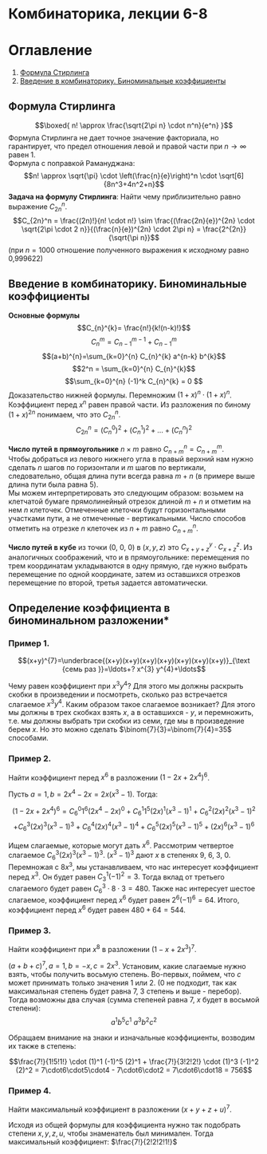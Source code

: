 # Комбинаторика, лекции 6-8
# Оглавление

1. [Формула Стирлинга](##Формула-Стирлинга)
2. [Введение в комбинаторику. Биноминальные коэффициенты](#Введение-в-комбинаторику.-Биноминальные-коэффициенты)

   
## Формула Стирлинга
$$\boxed{
n! \approx \frac{\sqrt{2\pi n} \cdot n^n}{e^n}
}$$
Формула Стирлинга не дает точное значение факториала, но гарантирует, что предел отношения левой и правой части при $n \rightarrow \infty$ равен 1.  
Формула с поправкой Рамануджана:
$$n! \approx \sqrt{\pi} \cdot \left(\frac{n}{e}\right)^n \cdot \sqrt[6]{8n^3+4n^2+n}$$
**Задача на формулу Стирлинга**: Найти чему приблизительно равно выражение $C_{2n}^n$.  
$$C_{2n}^n = \frac{(2n)!}{n! \cdot n!} \sim \frac{(\frac{2n}{e})^{2n} \cdot \sqrt{2\pi \cdot 2 n}}{(\frac{n}{e})^{2n} \cdot 2\pi n} = \frac{2^{2n}}{\sqrt{\pi n}}$$
(при $n = 1000$ отношение полученного выражения к исходному равно 0,999622) 

## Введение в комбинаторику. Биноминальные коэффициенты

**Основные формулы**
$$C_{n}^{k}= \frac{n!}{k!(n-k)!}$$
$$C_{n}^{ m}=C_{n-1}^{ m-1}+C_{n-1}^{ m}$$
$$(a+b)^{n}=\sum_{k=0}^{n} C_{n}^{k} a^{n-k} b^{k}$$
$$2^n = \sum_{k=0}^{n} C_{n}^{k}$$
$$\sum_{k=0}^{n} (-1)^k C_{n}^{k} = 0 $$
Доказательство нижней формулы. Перемножим $(1+x)^n \cdot (1+x)^n$. Коэффициент перед $x^n$ равен правой части. Из  разложения по биному $(1+x)^{2n}$ понимаем, что это $C_{2n}^n$.
$$C_{2 n}^{n}=\left(C_{n}^{0}\right)^{2}+\left(C_{n}^{1}\right)^{2}+\ldots+\left(C_{n}^{n}\right)^{2}$$

**Число путей в прямоугольнике** $n \times m$ равно $C_{n+m}^{n}=C_{n+m}^{m}$.  
Чтобы добраться из левого нижнего угла в правый верхний нам нужно сделать $n$ шагов по горизонтали и $m$ шагов по вертикали, следовательно, общая длина пути всегда равна $m+n$ (в примере выше длина пути была равна 5).  
Мы можем интерпретировать это следующим образом: возьмем на клетчатой бумаге прямолинейный отрезок длиной $m+n$ и отметим на нем $n$ клеточек. Отмеченные клеточки будут горизонтальными участками пути, а не отмеченные - вертикальными. Число способов отметить на отрезке $n$ клеточек из $n+m$ равно $C_{n+m}^{n}$.  

**Число путей в кубе** из точки (0, 0, 0) в $(x, y, z)$ это $C^y_{x+y+z} \cdot C^z_{x+z}$. Из аналогичных соображений, что и в прямоугольнике: перемещения по трем координатам укладываются в одну прямую, где нужно выбрать перемещение по одной координате, затем из оставшихся отрезков перемещение по второй, третья задается автоматически.

## Определение коэффициента в биноминальном разложении*

### Пример 1.
$$(x+y)^{7}=\underbrace{(x+y)(x+y)(x+y)(x+y)(x+y)(x+y)(x+y)}_{\text {семь раз }}=\ldots+? x^{3} y^{4}+\ldots$$

Чему равен коэффициент при $x^{3} y^{4}$? Для этого мы должны раскрыть скобки в произведении и посмотреть, сколько раз встречается слагаемое $x^{3} y^{4}$. Каким образом такое слагаемое возникает? Для этого мы должны в трех скобках взять $x$, а в оставшихся - $y$, и перемножить, т.е. мы должны выбрать три скобки из семи, где мы в произведение берем $x$. Но это можно сделать $\binom{7}{3}=\binom{7}{4}=35$ способами.

### Пример 2.
Найти коэффициент перед $x^6$ в разложении $(1-2x+2x^4)^6$.

Пусть $a = 1, b = 2x^4 - 2x = 2x(x^3-1)$. Тогда:

$$(1-2x+2x^4)^6 = C_{6}^{0}1^6(2x^4-2x)^0 + C_{6}^{1}1^5(2x)^1(x^3-1)^1 + C_{6}^{2}(2x)^2(x^3-1)^2$$
$$ + C_{6}^{3}(2x)^3(x^3-1)^3 +  C_{6}^{4}(2x)^4(x^3-1)^4 + C_{6}^{5}(2x)^5(x^3-1)^5 + (2x)^6(x^3-1)^6$$

Ищем слагаемые, которые могут дать $x^6$. Рассмотрим четвертое слагаемое $C_{6}^{3}(2x)^3(x^3-1)^3$. $(x^3-1)^3$ дают $x$ в степенях 9, 6, 3, 0. Перемножая с $8x^3$, мы устанавливаем, что нас интересует коэффициент перед $x^3$. Он будет равен $C_{3}^{1}(-1)^2 = 3.$ Тогда вклад от третьего слагаемого будет равен $C_{6}^{3} \cdot 8 \cdot 3 = 480.$ Также нас интересует шестое слагаемое, коэффициент перед $x^6$ будет равен $2^6(-1)^6 = 64.$ Итого, коэффициент перед $x^6$ будет равен $480 + 64 = 544.$

### Пример 3.
Найти коэффициент при $x^{8}$ в разложении $\left(1- x +2x^{3}\right)^{7}$.

$(a+b+c)^7, a = 1, b = -x, c = 2x^3$. Установим, какие слагаемые нужно взять, чтобы получить восьмую степень. Во-первых, поймем, что $c$ может принимать только значения 1 или 2. (0 не подходит, так как максимальная степень будет равна 7, 3 степень и выше - перебор). Тогда возможны два случая (сумма степеней равна 7, $x$ будет в восьмой степени): 
$$a^1b^5c^1 \ a^3b^2c^2$$

Обращаем внимание на знаки и изначальные коэффициенты, возводим их также в степень:

$$\frac{7!}{1!5!1!} \cdot (1)^1 (-1)^5 (2)^1 + \frac{7!}{3!2!2!} \cdot (1)^3 (-1)^2 (2)^2 = 7\cdot6\cdot5\cdot4 - 7\cdot6\cdot2 = 7\cdot6\cdot18 = 756$$

### Пример 4.
Найти максимальный коэффициент в разложении $\left(x+y+z+u\right)^{7}$.

Исходя из общей формулы для коэффициента нужно так подобрать степени $x, y, z, u$, чтобы знаменатель был минимален. Тогда максимальный коэффициент:
$\frac{7!}{2!2!2!1!}$



